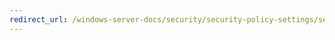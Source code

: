 ```yaml
---
redirect_url: /windows-server-docs/security/security-policy-settings/security-options/accounts-block-microsoft-accounts.md
---
```

